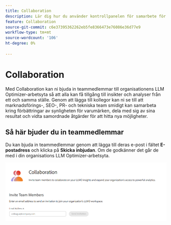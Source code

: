 ```yaml
---
title: Collaboration
description: Lär dig hur du använder kontrollpanelen för samarbete för att bjuda in teammedlemmar till din organisations LLM Optimizer-arbetsyta.
feature: Collaboration
source-git-commit: c6e37395362262eb5fe8366473e76086e36d77e9
workflow-type: tm+mt
source-wordcount: '106'
ht-degree: 0%

---
```



# Collaboration

Med Collaboration kan ni bjuda in teammedlemmar till organisationens LLM Optimizer-arbetsyta så att alla kan få tillgång till insikter och analyser från ett och samma ställe. Genom att lägga till kollegor kan ni se till att marknadsförings-, SEO-, PR- och tekniska team smidigt kan samarbeta kring förbättringar av synligheten för varumärken, dela med sig av sina resultat och vidta samordnade åtgärder för att hitta nya möjligheter.

## Så här bjuder du in teammedlemmar

Du kan bjuda in teammedlemmar genom att lägga till deras e-post i fältet **E-postadress** och klicka på **Skicka inbjudan**. Om de godkänner det går de med i din organisations LLM Optimizer-arbetsyta.

![Collaboration Invite](/help/dashboards/assets/collaboration.png)
